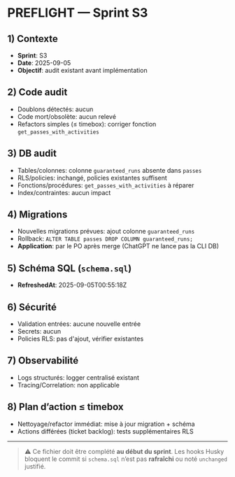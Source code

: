 # PREFLIGHT — Sprint S3

## 1) Contexte

- **Sprint**: S3
- **Date**: 2025-09-05
- **Objectif**: audit existant avant implémentation

## 2) Code audit

- Doublons détectés: aucun
- Code mort/obsolète: aucun relevé
- Refactors simples (≤ timebox): corriger fonction `get_passes_with_activities`

## 3) DB audit

- Tables/colonnes: colonne `guaranteed_runs` absente dans `passes`
- RLS/policies: inchangé, policies existantes suffisent
- Fonctions/procédures: `get_passes_with_activities` à réparer
- Index/contraintes: aucun impact

## 4) Migrations

- Nouvelles migrations prévues: ajout colonne `guaranteed_runs`
- Rollback: `ALTER TABLE passes DROP COLUMN guaranteed_runs;`
- **Application**: par le PO après merge (ChatGPT ne lance pas la CLI DB)

## 5) Schéma SQL (`schema.sql`)

- **RefreshedAt**: 2025-09-05T00:55:18Z

## 6) Sécurité

- Validation entrées: aucune nouvelle entrée
- Secrets: aucun
- Policies RLS: pas d'ajout, vérifier existantes

## 7) Observabilité

- Logs structurés: logger centralisé existant
- Tracing/Correlation: non applicable

## 8) Plan d’action ≤ timebox

- Nettoyage/refactor immédiat: mise à jour migration + schéma
- Actions différées (ticket backlog): tests supplémentaires RLS

---

> ⚠️ Ce fichier doit être complété **au début du sprint**. Les hooks Husky bloquent le commit si `schema.sql` n’est pas **rafraîchi** ou noté `unchanged` justifié.
